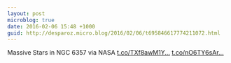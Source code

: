 ```yaml
---
layout: post
microblog: true
date: 2016-02-06 15:48 +1000
guid: http://desparoz.micro.blog/2016/02/06/t695846617774211072.html
---
```

Massive Stars in NGC 6357 via NASA [t.co/TXf8awM1Y...](https://t.co/TXf8awM1YN) [t.co/nO6TY6sAr...](https://t.co/nO6TY6sArI)

